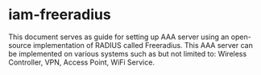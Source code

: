 # iam-freeradius
This document serves as guide for setting up AAA server using an open-source implementation of RADIUS called Freeradius. This AAA server can be implemented on various systems such as but not limited to: Wireless Controller, VPN, Access Point, WiFi Service.
